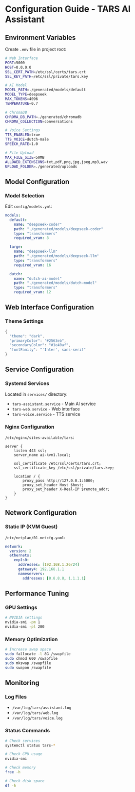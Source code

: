 # Configuration Guide - TARS AI Assistant

## Environment Variables

Create `.env` file in project root:

```bash
# Web Interface
PORT=5000
HOST=0.0.0.0
SSL_CERT_PATH=/etc/ssl/certs/tars.crt
SSL_KEY_PATH=/etc/ssl/private/tars.key

# AI Model
MODEL_PATH=./generated/models/default
MODEL_TYPE=deepseek
MAX_TOKENS=4096
TEMPERATURE=0.7

# ChromaDB
CHROMA_DB_PATH=./generated/chromadb
CHROMA_COLLECTION=conversations

# Voice Settings
TTS_ENABLED=true
TTS_VOICE=dutch-male
SPEECH_RATE=1.0

# File Upload
MAX_FILE_SIZE=50MB
ALLOWED_EXTENSIONS=txt,pdf,png,jpg,jpeg,mp3,wav
UPLOAD_FOLDER=./generated/uploads
```

## Model Configuration

### Model Selection
Edit `config/models.yml`:

```yaml
models:
  default:
    name: "deepseek-coder"
    path: "./generated/models/deepseek-coder"
    type: "transformers"
    required_vram: 8

  large:
    name: "deepseek-llm"
    path: "./generated/models/deepseek-llm" 
    type: "transformers"
    required_vram: 16

  dutch:
    name: "dutch-ai-model"
    path: "./generated/models/dutch-model"
    type: "transformers"
    required_vram: 12
```

## Web Interface Configuration

### Theme Settings
```javascript
{
  "theme": "dark",
  "primaryColor": "#2563eb",
  "secondaryColor": "#1e40af",
  "fontFamily": "'Inter', sans-serif"
}
```

## Service Configuration

### Systemd Services
Located in `services/` directory:

- `tars-assistant.service` - Main AI service
- `tars-web.service` - Web interface
- `tars-voice.service` - TTS service

### Nginx Configuration
`/etc/nginx/sites-available/tars`:

```nginx
server {
    listen 443 ssl;
    server_name ai-kvm1.local;

    ssl_certificate /etc/ssl/certs/tars.crt;
    ssl_certificate_key /etc/ssl/private/tars.key;

    location / {
        proxy_pass http://127.0.0.1:5000;
        proxy_set_header Host $host;
        proxy_set_header X-Real-IP $remote_addr;
    }
}
```

## Network Configuration

### Static IP (KVM Guest)
`/etc/netplan/01-netcfg.yaml`:

```yaml
network:
  version: 2
  ethernets:
    enp1s0:
      addresses: [192.168.1.26/24]
      gateway4: 192.168.1.1
      nameservers:
        addresses: [8.8.8.8, 1.1.1.1]
```

## Performance Tuning

### GPU Settings
```bash
# NVIDIA settings
nvidia-smi -pm 1
nvidia-smi -pl 200
```

### Memory Optimization
```bash
# Increase swap space
sudo fallocate -l 8G /swapfile
sudo chmod 600 /swapfile
sudo mkswap /swapfile
sudo swapon /swapfile
```

## Monitoring

### Log Files
- `/var/log/tars/assistant.log`
- `/var/log/tars/web.log`
- `/var/log/tars/voice.log`

### Status Commands
```bash
# Check services
systemctl status tars-*

# Check GPU usage
nvidia-smi

# Check memory
free -h

# Check disk space
df -h
```
